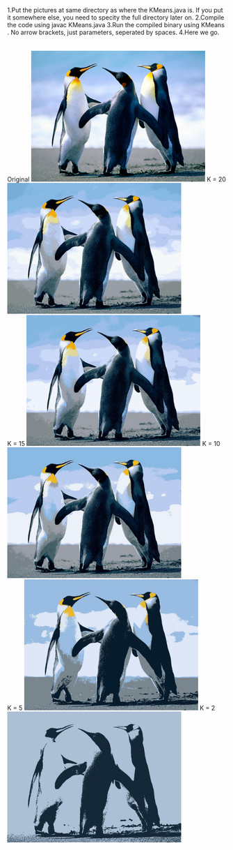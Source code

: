 1.Put the pictures at same directory as where the KMeans.java is. If you put it somewhere else, you need to specity the full directory later on.
2.Compile the code using javac KMeans.java
3.Run the compiled binary using KMeans <input-image> <k> <output-image>. No arrow brackets, just parameters, seperated by spaces.
4.Here we go.
<br><br><br>
Original
<img src="images/Penguins.jpg" width="400">
K = 20
<img src="images/Penguins_K20.jpg" width="400">
<br>
K = 15
<img src="images/Penguins_K15.jpg" width="400">
K = 10
<img src="images/Penguins_K10.jpg" width="400">
<br>
K = 5
<img src="images/Penguins_K5.jpg" width="400">
K = 2
<img src="images/Penguins_K2.jpg" width="400">
